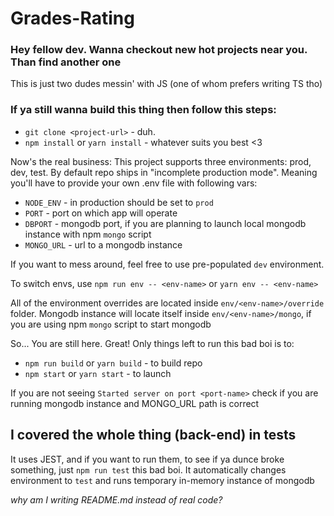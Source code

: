 # Grades-Rating

### Hey fellow dev. Wanna checkout new hot projects near you. Than find another one
This is just two dudes messin' with JS (one of whom prefers writing TS tho)

### If ya still wanna build this thing then follow this steps:
- `git clone <project-url>` - duh.
- `npm install` or `yarn install` - whatever suits you best <3

Now's the real business:
This project supports three environments: prod, dev, test.
By default repo ships in "incomplete production mode". Meaning you'll have to provide your own .env file with following vars:
- `NODE_ENV` - in production should be set to `prod`
- `PORT` - port on which app will operate
- `DBPORT` - mongodb port, if you are planning to launch local mongodb instance with npm `mongo` script
- `MONGO_URL` - url to a mongodb instance

If you want to mess around, feel free to use pre-populated `dev` environment.

To switch envs, use `npm run env -- <env-name>` or `yarn env -- <env-name>`

All of the environment overrides are located inside `env/<env-name>/override` folder. Mongodb instance will locate itself inside `env/<env-name>/mongo`, if you are using npm `mongo` script to start mongodb

So... You are still here. Great! Only things left to run this bad boi is to:
- `npm run build` or `yarn build` - to build repo
- `npm start` or `yarn start` - to launch

If you are not seeing `Started server on port <port-name>` check if you are running mongodb instance and MONGO_URL path is correct

## I covered the whole thing (back-end) in tests

It uses JEST, and if you want to run them, to see if ya dunce broke something, just `npm run test` this bad boi.
It automatically changes environment to `test` and runs temporary in-memory instance of mongodb

_why am I writing README.md instead of real code?_
